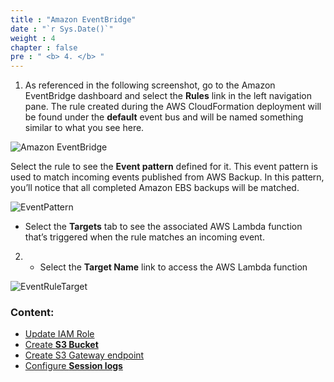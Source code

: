 ```yaml
---
title : "Amazon EventBridge"
date : "`r Sys.Date()`"
weight : 4
chapter : false
pre : " <b> 4. </b> "
---
```



1. As referenced in the following screenshot, go to the Amazon EventBridge dashboard and select the **Rules** link in the left navigation pane. The rule created during the AWS CloudFormation deployment will be found under the **default** event bus and will be named something similar to what you see here.

![Amazon EventBridge](/images/4.AmazonEventBridge/001-EventBridge-Dashboard.png)

Select the rule to see the **Event pattern** defined for it. This event pattern is used to match incoming events published from AWS Backup. In this pattern, you’ll notice that all completed Amazon EBS backups will be matched.

![EventPattern](/images/4.AmazonEventBridge/002-EventBridge-Rule-Pattern.png)

   + Select the **Targets** tab to see the associated AWS Lambda function that’s triggered when the rule matches an incoming event.

2. + Select the **Target Name** link to access the AWS Lambda function

![EventRuleTarget](/images/4.AmazonEventBridge/003-EventBridge-Rule-Target.png)





### Content:

   - [Update IAM Role](./4.1-updateiamrole/)
   - [Create **S3 Bucket**](./4.2-creates3bucket/)
   - [Create S3 Gateway endpoint](./4.3-creategwes3)
   - [Configure **Session logs**](./4.4-configsessionlogs/)